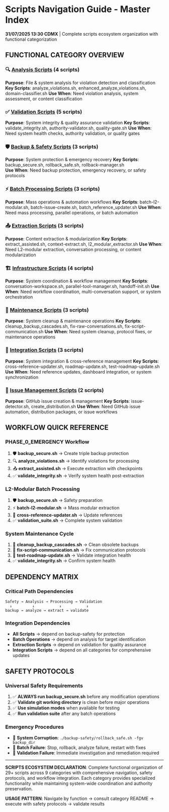# Scripts Navigation Guide - Master Index

**31/07/2025 13:30 CDMX** | Complete scripts ecosystem organization with functional categorization

## FUNCTIONAL CATEGORY OVERVIEW

### **🔍 [Analysis Scripts](analysis/README.md)** (4 scripts)
**Purpose**: File & system analysis for violation detection and classification
**Key Scripts**: analyze_violations.sh, enhanced_analyze_violations.sh, domain-classifier.sh
**Use When**: Need violation analysis, system assessment, or content classification

### **✅ [Validation Scripts](validation/README.md)** (5 scripts)  
**Purpose**: System integrity & quality assurance validation
**Key Scripts**: validate_integrity.sh, authority-validator.sh, quality-gate.sh
**Use When**: Need system health checks, authority validation, or quality gates

### **🛡️ [Backup & Safety Scripts](backup-safety/README.md)** (3 scripts)
**Purpose**: System protection & emergency recovery
**Key Scripts**: backup_secure.sh, rollback_safe.sh, rollback-manager.sh  
**Use When**: Need backup protection, emergency recovery, or safety protocols

### **⚡ [Batch Processing Scripts](batch-processing/README.md)** (3 scripts)
**Purpose**: Mass operations & automation workflows
**Key Scripts**: batch-l2-modular.sh, batch-issue-create.sh, batch_reference_updater.sh
**Use When**: Need mass processing, parallel operations, or batch automation

### **📤 [Extraction Scripts](extraction/README.md)** (3 scripts)
**Purpose**: Content extraction & modularization
**Key Scripts**: extract_assisted.sh, context-extract.sh, l2_modular_extractor.sh
**Use When**: Need L2-modular extraction, conversation processing, or content modularization

### **🏗️ [Infrastructure Scripts](infrastructure/README.md)** (4 scripts)
**Purpose**: System coordination & workflow management
**Key Scripts**: conversation-workspace.sh, parallel-tool-manager.sh, handoff-init.sh
**Use When**: Need workflow coordination, multi-conversation support, or system orchestration

### **🧹 [Maintenance Scripts](maintenance/README.md)** (3 scripts)
**Purpose**: System cleanup & maintenance operations
**Key Scripts**: cleanup_backup_cascades.sh, fix-raw-conversations.sh, fix-script-communication.sh
**Use When**: Need system cleanup, protocol fixes, or maintenance operations

### **🔗 [Integration Scripts](integration/README.md)** (3 scripts)
**Purpose**: System integration & cross-reference management
**Key Scripts**: cross-reference-updater.sh, roadmap-update.sh, test-roadmap-update.sh
**Use When**: Need reference updates, dashboard integration, or system synchronization

### **🎫 [Issue Management Scripts](issue-management/README.md)** (2 scripts)
**Purpose**: GitHub issue creation & management
**Key Scripts**: issue-detector.sh, create_distribution.sh
**Use When**: Need GitHub issue automation, distribution packages, or issue workflows

## WORKFLOW QUICK REFERENCE

### **PHASE_0_EMERGENCY Workflow**
1. 🛡️ **backup_secure.sh** → Create triple backup protection
2. 🔍 **analyze_violations.sh** → Identify violations for processing
3. 📤 **extract_assisted.sh** → Execute extraction with checkpoints
4. ✅ **validate_integrity.sh** → Verify system health post-extraction

### **L2-Modular Batch Processing**
1. 🛡️ **backup_secure.sh** → Safety preparation
2. ⚡ **batch-l2-modular.sh** → Mass modular extraction
3. 🔗 **cross-reference-updater.sh** → Update references
4. ✅ **validation_suite.sh** → Complete system validation

### **System Maintenance Cycle**
1. 🧹 **cleanup_backup_cascades.sh** → Clean obsolete backups
2. 🧹 **fix-script-communication.sh** → Fix communication protocols
3. 🔗 **test-roadmap-update.sh** → Validate integration health
4. ✅ **validate_integrity.sh** → Confirm system health

## DEPENDENCY MATRIX

### **Critical Path Dependencies**
```
Safety → Analysis → Processing → Validation
  ↓         ↓           ↓           ↓
backup → analyze → extract → validate
```

### **Integration Dependencies**
- **All Scripts** → depend on backup-safety for protection
- **Batch Operations** → depend on analysis for target identification  
- **Extraction Scripts** → depend on validation for quality assurance
- **Integration Scripts** → depend on all categories for comprehensive updates

## SAFETY PROTOCOLS

### **Universal Safety Requirements**
1. ✅ **ALWAYS run backup_secure.sh** before any modification operations
2. ✅ **Validate git working directory** is clean before major operations
3. ✅ **Use simulation modes** when available for testing
4. ✅ **Run validation suite** after any batch operations

### **Emergency Procedures**
- 🚨 **System Corruption**: `./backup-safety/rollback_safe.sh -fgv backup_dir`
- 🚨 **Batch Failure**: Stop, rollback, analyze failure, restart with fixes
- 🚨 **Validation Failure**: Immediate investigation and remediation required

---

**SCRIPTS ECOSYSTEM DECLARATION**: Complete functional organization of 29+ scripts across 9 categories with comprehensive navigation, safety protocols, and workflow integration. Each category provides specialized functionality while maintaining system-wide coordination and authority preservation.

**USAGE PATTERN**: Navigate by function → consult category README → execute with safety protocols → validate results